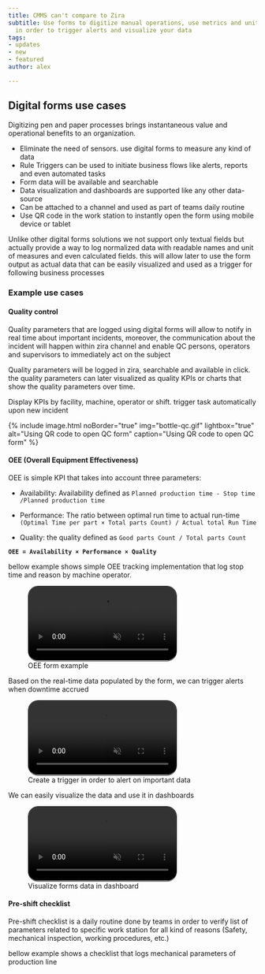 ```yaml
---
title: CMMS can't compare to Zira
subtitle: Use forms to digitize manual operations, use metrics and unit of measures
  in order to trigger alerts and visualize your data
tags:
- updates
- new
- featured
author: alex

---
```

## Digital forms use cases
Digitizing pen and paper processes brings instantaneous value and operational benefits to an organization.

- Eliminate the need of sensors. use digital forms to measure any kind of data
- Rule Triggers can be used to initiate business flows like alerts, reports and even automated tasks 
- Form data will be available and searchable 
- Data visualization and dashboards are supported like any other data-source
- Can be attached to a channel and used as part of teams daily routine
- Use QR code in the work station to instantly open the form using mobile device or tablet

Unlike other digital forms solutions we not support only textual fields but actually provide a way to log normalized data with readable names and unit of measures and even calculated fields. this will allow later to use the form output as actual data that can be easily visualized and used as a trigger for following business processes

### Example use cases

#### Quality control
Quality parameters that are logged using digital forms will allow to notify in real time about important incidents, moreover, the communication about the incident will happen within zira channel and enable QC persons, operators and supervisors to immediately act on the subject

Quality parameters will be logged in zira, searchable and available in click. the quality parameters can later visualized as quality KPIs or charts that show the quality parameters over time. 

Display KPIs by facility, machine, operator or shift. trigger task automatically upon new incident 

{% include image.html noBorder="true" img="bottle-qc.gif" lightbox="true" alt="Using QR code to open QC form" caption="Using QR code to open QC form" %}

#### OEE (Overall Equipment Effectiveness) 

OEE is simple KPI that takes into account three parameters:
- Availability: 
  Availability defined as `Planned production time - Stop time /Planned production time`

- Performance:
  The ratio between optimal run time to actual run-time `(Optimal Time per part × Total parts Count) / Actual total Run Time`

- Quality:
    the quality defined as `Good parts Count / Total parts Count`

**`OEE = Availability × Performance × Quality`**

bellow example shows simple OEE tracking implementation that log stop time and reason by machine operator. 

<figure data-uk-lightbox="animation: slide">
<video style="border-radius:20px;padding-bottom:1px;border:1px solid" src="/uploads/create-form.mp4" loop muted playsinline uk-video="autoplay: inview"></video>
<figcaption data-uk-grid class="uk-flex-right"><span class="uk-width-auto">OEE form example</span></figcaption>
</figure>
Based on the real-time data populated by the form, we can trigger alerts when downtime accrued 


<figure data-uk-lightbox="animation: slide">
<video style="border-radius:20px;padding-bottom:1px;border:1px solid" src="/uploads/create-trigger.mp4" loop muted playsinline uk-video="autoplay: inview"></video>
<figcaption data-uk-grid class="uk-flex-right"><span class="uk-width-auto">Create a trigger in order to alert on important data</span></figcaption>
</figure>

We can easily visualize the data and use it in dashboards

<figure data-uk-lightbox="animation: slide">
<video style="border-radius:20px;padding-bottom:1px;border:1px solid" src="/uploads/dashboard.mp4" loop muted playsinline uk-video="autoplay: inview"></video>
<figcaption data-uk-grid class="uk-flex-right"><span class="uk-width-auto">Visualize forms data in dashboard</span></figcaption>
</figure>


#### Pre-shift checklist

Pre-shift checklist is a daily routine done by teams in order to verify list of parameters related to specific work station for all kind of reasons (Safety, mechanical inspection, working procedures, etc.) 

bellow example shows a checklist that logs mechanical parameters of production line
